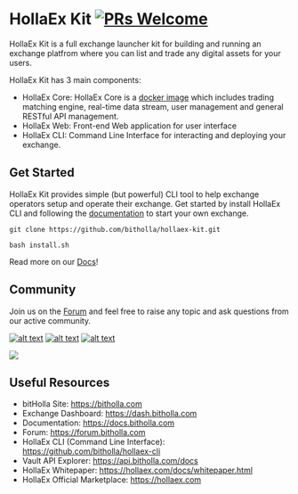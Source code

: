 # HollaEx Kit [![PRs Welcome](https://img.shields.io/badge/PRs-welcome-green.svg)](https://github.com/facebook/create-react-app/pulls)
HollaEx Kit is a full exchange launcher kit for building and running an exchange platfrom where you can list and trade any digital assets for your users.

HollaEx Kit has 3 main components:
- HollaEx Core: HollaEx Core is a [docker image](https://cloud.docker.com/u/bitholla/repository/docker/bitholla/hollaex-core) which includes trading matching engine, real-time data stream, user management and general RESTful API management.
- HollaEx Web: Front-end Web application for user interface
- HollaEx CLI: Command Line Interface for interacting and deploying your exchange.

## Get Started

HollaEx Kit provides simple (but powerful) CLI tool to help exchange operators setup and operate their exchange. Get started by install HollaEx CLI and following the [documentation](https://docs.bitholla.com) to start your own exchange.


```
git clone https://github.com/bitholla/hollaex-kit.git

bash install.sh
```

Read more on our [Docs](https://docs.bitholla.com/hollaex-kit/get-started)!

## Community
Join us on the [Forum](https://forum.bitholla.com) and feel free to raise any topic and ask questions from our active community.


[![alt text][1.2]][1]
[![alt text][2.2]][2]
[![alt text][3.2]][3]
<!-- icons without padding -->

[1.2]: http://i.imgur.com/wWzX9uB.png (twitter icon without padding)
[2.2]: http://i.imgur.com/fep1WsG.png (facebook icon without padding)
[3.2]: http://i.imgur.com/9I6NRUm.png (github icon without padding)

[1]: http://www.twitter.com/bitholla
[2]: http://www.facebook.com/bitholla
[3]: http://www.github.com/bitholla

<a href="https://github.com/bitholla/hollaex-kit/graphs/contributors">
  <img src="https://contributors-img.web.app/image?repo=bitholla/hollaex-kit" />
</a>


## Useful Resources

- bitHolla Site: https://bitholla.com
- Exchange Dashboard: https://dash.bitholla.com
- Documentation: https://docs.bitholla.com
- Forum: https://forum.bitholla.com
- HollaEx CLI (Command Line Interface): https://github.com/bitholla/hollaex-cli
- Vault API Explorer: https://api.bitholla.com/docs
- HollaEx Whitepaper: https://hollaex.com/docs/whitepaper.html
- HollaEx Official Marketplace: https://hollaex.com
